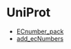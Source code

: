 # UniProt



+ [ECnumber_pack](UniProt/ECnumber_pack.1) 
+ [add_ecNumbers](UniProt/add_ecNumbers.1) 
